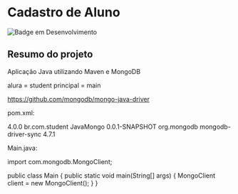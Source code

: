 # Cadastro de Aluno 

![Badge em Desenvolvimento](http://img.shields.io/static/v1?label=STATUS&message=EM%20DESENVOLVIMENTO&color=GREEN)


## Resumo do projeto

Aplicação Java utilizando Maven e MongoDB

alura = student
principal = main


https://github.com/mongodb/mongo-java-driver

pom.xml:

<project xmlns="http://maven.apache.org/POM/4.0.0" xmlns:xsi="http://www.w3.org/2001/XMLSchema-instance" xsi:schemaLocation="http://maven.apache.org/POM/4.0.0 https://maven.apache.org/xsd/maven-4.0.0.xsd">
  <modelVersion>4.0.0</modelVersion>
  <groupId>br.com.student</groupId>
  <artifactId>JavaMongo</artifactId>
  <version>0.0.1-SNAPSHOT</version>
  <dependencies>
  <dependency>
        <groupId>org.mongodb</groupId>
        <artifactId>mongodb-driver-sync</artifactId>
        <version>4.7.1</version>
    </dependency>
  </dependencies>
</project>


Main.java:

import com.mongodb.MongoClient;

public class Main {
	public static void main(String[] args) {
		MongoClient client = new MongoClient();
	}
}